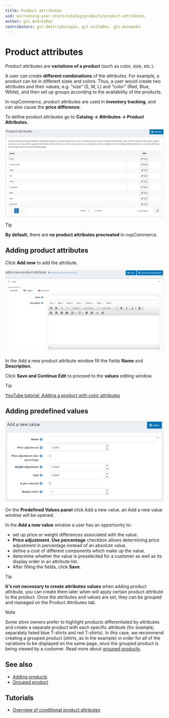 ```yaml
---
title: Product attributes
uid: en/running-your-store/catalog/products/product-attributes
author: git.AndreiMaz
contributors: git.DmitriyKulagin, git.exileDev, git.dunaenko
---
```


# Product attributes

Product attributes are **variations of a product** (such as color, size, etc.).

A user can create **different combinations** of the attributes. For example, a product can be in different sizes and colors. Thus, a user would create two attributes and their values, e.g. “size” (S, M, L) and “color” (Red, Blue, White), and then set up groups according to the availability of the products.

In nopCommerce, product attributes are used in **inventory tracking**, and can also cause the **price difference**.

To define product attributes go to **Catalog → Attributes → Product Attributes.**

![product_attributes](_static/product-attributes/product_attributes.png)

> [!TIP]
> 
> **By default**, there are **no product attributes precreated** in nopCommerce.

## Adding product attributes

Click **Add new** to add the attribute.

![add_a_new_product_attribute](_static/product-attributes/add_a_new_product_attribute.png)

In the Add a new product attribute window fill the fields **Name** and **Description**.

Click **Save and Continue Edit** to proceed to the **values** editing window.

> [!TIP]
> 
> [YouTube tutorial: Adding a product with color attributes](https://youtu.be/QihipwQ61YU)

## Adding predefined values

![add_a_new_value](_static/product-attributes/add_a_new_value.png)

On the **Predefined Values panel** click Add a new value, an Add a new value window will be opened.

In the **Add a new value** window a user has an opportunity to:

- set up price or weight differences associated with the value.
- **Price adjustment. Use percentage** checkbox allows determining price adjustment in percentage instead of an absolute value.
- define a cost of different components which make up the value.
- determine whether the value is preselected for a customer as well as its display order in an attribute list.
- After filling the fields, click **Save**.

> [!TIP]
> 
> **It's not necessary to create attributes values** when adding product attribute, you can create them later when will apply certain product attribute to the product. 
> Once the attributes and values are set, they can be grouped and managed on the Product Attributes tab.

> [!NOTE]
> 
> Some store owners prefer to highlight products differentiated by attributes and create a separate product with each specific attribute (for example, separately listed blue T-shirts and red T-shirts). In this case, we recommend creating a grouped product (shirts, as in the example) in order for all of the variations to be displayed on the same page, once the grouped product is being viewed by a customer. Read more about [grouped products](xref:en/user-guide/running/product-management/products/adding-products/grouped-products).

## See also

- [Adding products](xref:en/user-guide/running/product-management/products/adding-products/index)
- [Grouped product](xref:en/user-guide/running/product-management/products/adding-products/grouped-products)

## Tutorials

- [Overview of conditional product attributes](https://www.youtube.com/watch?v=eIdHVcEdos8&t=55s)
